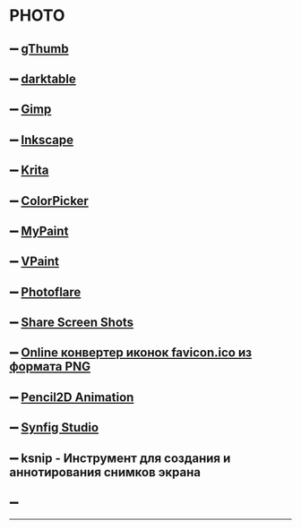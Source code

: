 # PHOTO
 ## ➖ [gThumb](https://pingvinus.ru/program/gthumb "Программа просмотра изображений для рабочего стола GNOME")
 ## ➖ [darktable](https://www.darktable.org/ "Приложение для обработки фотографий")
 ## ➖ [Gimp](https://www.gimp.org/ "Программа для создания и обработки растровой графики и частичной поддержкой работы с векторной графикой")
 ## ➖ [Inkscape](https://inkscape.org/)
 ## ➖ [Krita](https://krita.org/en/)
 ## ➖ [ColorPicker](https://colorpicker.fr "это настольный инструмент с Electron для быстрого получения и сохранения кода цветов для OS X, Windows и Linux!") 
 ## ➖ [MyPaint](https://github.com/mypaint/mypaint/releases/tag/v2.0.1 "MyPaint - это простая программа для рисования и рисования, которая хорошо работает с графическими планшетами в стиле Wacom.")
 ## ➖ [VPaint](https://github.com/dalboris/vpaint "это экспериментальный прототип , основанный на комплексе векторной графики (VGC). Он позволяет создавать иллюстрации и анимацию, не зависящие от разрешения, с использованием инновационных технологий.")
 ## ➖ [Photoflare](https://photoflare.io/ "Photoflare вдохновлен редактором изображений, который в настоящее время доступен только в Microsoft Windows")
 ## ➖ [Share Screen Shots](https://pastenow.ru "Делиться скринами в интернете")
 ## ➖ [Online конвертер иконок favicon.ico из формата PNG](http://www.michurin.net/online-tools/favicon-converter.html)
 ## ➖ [Pencil2D Animation](https://www.pencil2d.org/download/ "Простой, интуитивно понятный инструмент для создания рисованной 2D-анимации.")
 ## ➖ [Synfig Studio](https://www.synfig.org/)

 ## ➖ ksnip - Инструмент для создания и аннотирования снимков экрана
 ## ➖ 
---
